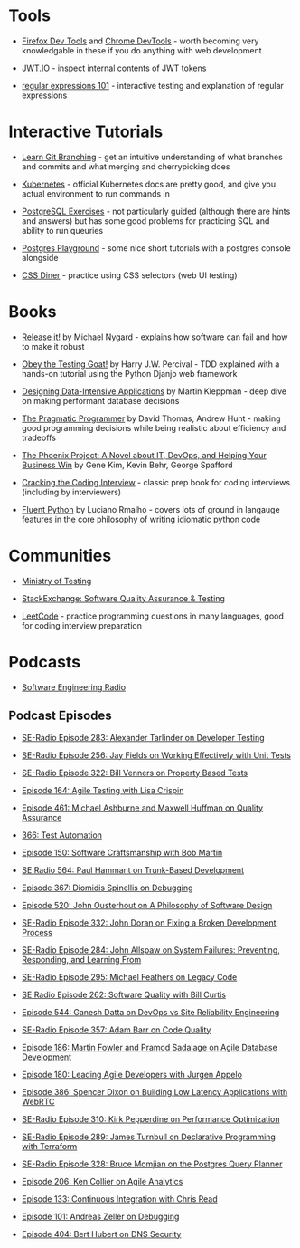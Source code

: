 # Tools

- [Firefox Dev Tools](https://firefox-dev.tools/) and [Chrome DevTools](https://developer.chrome.com/docs/devtools/) - worth becoming very knowledgable in these if you do anything with web development

- [JWT.IO](https://jwt.io/) - inspect internal contents of JWT tokens

- [regular expressions 101](https://regex101.com/) - interactive testing and explanation of regular expressions

# Interactive Tutorials

- [Learn Git Branching](https://learngitbranching.js.org/?locale=en_US) - get an intuitive understanding of what branches and commits and what merging and cherrypicking does

- [Kubernetes](https://kubernetes.io/docs/tutorials/) - official Kubernetes docs are pretty good, and give you actual environment to run commands in

- [PostgreSQL Exercises](https://pgexercises.com/) - not particularly guided (although there are hints and answers) but has some good problems for practicing SQL and ability to run queuries

- [Postgres Playground](https://www.crunchydata.com/developers/tutorials) - some nice short tutorials with a postgres console alongside

- [CSS Diner](https://flukeout.github.io/) - practice using CSS selectors (web UI testing)

# Books

- [Release it!](https://pragprog.com/titles/mnee2/release-it-second-edition/) by Michael Nygard - explains how software can fail and how to make it robust

- [Obey the Testing Goat!](https://www.obeythetestinggoat.com/)  by Harry J.W. Percival - TDD explained with a hands-on tutorial using the Python Djanjo web framework

- [Designing Data-Intensive Applications](https://dataintensive.net/) by Martin Kleppman - deep dive on making performant database decisions

- [The Pragmatic Programmer](https://pragprog.com/titles/tpp20/the-pragmatic-programmer-20th-anniversary-edition/) by David Thomas, Andrew Hunt - making good programming decisions while being realistic about efficiency and tradeoffs

- [The Phoenix Project: A Novel about IT, DevOps, and Helping Your Business Win](https://www.barnesandnoble.com/w/the-phoenix-project-gene-kim/1115141434) by Gene Kim, Kevin Behr, George Spafford

- [Cracking the Coding Interview](https://www.thriftbooks.com/w/cracking-the-coding-interview_gayle-laakmann-mcdowell/256992/item/41575011/) - classic prep book for coding interviews (including by interviewers)

- [Fluent Python](https://www.fluentpython.com/) by Luciano Rmalho - covers lots of ground in langauge features in the core philosophy of writing idiomatic python code


# Communities

- [Ministry of Testing](https://www.ministryoftesting.com/)

- [StackExchange: Software Quality Assurance & Testing](https://sqa.stackexchange.com/) 

- [LeetCode](https://leetcode.com/) - practice programming questions in many languages, good for coding interview preparation


# Podcasts

- [Software Engineering Radio](https://www.se-radio.net/)


## Podcast Episodes

- [SE-Radio Episode 283: Alexander Tarlinder on Developer Testing](https://www.se-radio.net/2017/03/se-radio-episode-283-alexander-tarlinder-on-developer-testing/)

- [SE-Radio Episode 256: Jay Fields on Working Effectively with Unit Tests](https://www.se-radio.net/2016/05/se-radio-episode-256-jay-fields-on-working-effectively-with-unit-tests/)

- [SE-Radio Episode 322: Bill Venners on Property Based Tests](https://www.se-radio.net/2018/05/se-radio-episode-322-bill-venners-on-property-based-tests/)

- [Episode 164: Agile Testing with Lisa Crispin](https://www.se-radio.net/2010/06/episode-164-agile-testing-with-lisa-crispin/)

- [Episode 461: Michael Ashburne and Maxwell Huffman on Quality Assurance](https://www.se-radio.net/2021/05/episode-461-michael-ashburne-and-maxwell-huffman-on-quality-assurance/)

- [366: Test Automation](https://www.se-radio.net/2019/05/366-test-automation/)

- [Episode 150: Software Craftsmanship with Bob Martin](https://www.se-radio.net/2009/11/episode-150-software-craftsmanship-with-bob-martin/)

- [SE Radio 564: Paul Hammant on Trunk-Based Development](https://www.se-radio.net/2023/05/se-radio-564-paul-hammant-on-trunk-based-development/)

- [Episode 367: Diomidis Spinellis on Debugging](https://www.se-radio.net/2019/05/3544/)

- [Episode 520: John Ousterhout on A Philosophy of Software Design](https://www.se-radio.net/2022/07/episode-520-john-ousterhout-on-a-philosophy-of-software-design/)

- [SE-Radio Episode 332: John Doran on Fixing a Broken Development Process](https://www.se-radio.net/2018/07/se-radio-episode-332-john-doran-on-fixing-a-broken-development-process/)

- [SE-Radio Episode 284: John Allspaw on System Failures: Preventing, Responding, and Learning From](https://www.se-radio.net/2017/03/se-radio-episode-284-john-allspaw-on-system-failures-preventing-responding-and-learning-from/)

- [SE-Radio Episode 295: Michael Feathers on Legacy Code](https://www.se-radio.net/2017/06/se-radio-episode-295-michael-feathers-on-legacy-code/)

- [SE Radio Episode 262: Software Quality with Bill Curtis](https://www.se-radio.net/2016/07/se-radio-episode-262-software-quality-with-bill-curtis/)

- [Episode 544: Ganesh Datta on DevOps vs Site Reliability Engineering](https://www.se-radio.net/2022/12/episode-544-ganesh-datta-on-devops-vs-site-reliability-engineering/)

- [SE-Radio Episode 357: Adam Barr on Code Quality](https://www.se-radio.net/2019/02/se-radio-episode-357-adam-barr-on-code-quality/)

- [Episode 186: Martin Fowler and Pramod Sadalage on Agile Database Development](https://www.se-radio.net/2012/06/episode-186-martin-fowler-and-pramod-sadalage-on-agile-database-development/)

- [Episode 180: Leading Agile Developers with Jurgen Appelo](https://www.se-radio.net/2011/10/episode-180-leading-agile-developers-with-jurgen-appelo/)

- [Episode 386: Spencer Dixon on Building Low Latency Applications with WebRTC](https://www.se-radio.net/2019/10/episode-386-building-low-latency-applications-with-webrtc/)

- [SE-Radio Episode 310: Kirk Pepperdine on Performance Optimization](https://www.se-radio.net/2017/11/se-radio-episode-310-kirk-pepperdine-on-performance-optimization/)

- [SE-Radio Episode 289: James Turnbull on Declarative Programming with Terraform](https://www.se-radio.net/2017/04/se-radio-episode-289-james-turnbull-on-declarative-programming-with-terraform/)

- [SE-Radio Episode 328: Bruce Momjian on the Postgres Query Planner](https://www.se-radio.net/2018/06/se-radio-episode-328-bruce-momjian-on-the-postgres-query-planner/)

- [Episode 206: Ken Collier on Agile Analytics](https://www.se-radio.net/2014/07/episode-206-ken-collier-on-agile-analytics/)

- [Episode 133: Continuous Integration with Chris Read](https://www.se-radio.net/2009/04/episode-133-continuous-integration-with-chris-read/)

- [Episode 101: Andreas Zeller on Debugging](https://www.se-radio.net/2008/06/episode-101-andreas-zeller-on-debugging/)

- [Episode 404: Bert Hubert on DNS Security](https://www.se-radio.net/2020/03/episode-404-bert-hubert-on-dns-security/)